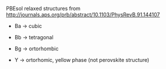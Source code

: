 PBEsol relaxed structures from http://journals.aps.org/prb/abstract/10.1103/PhysRevB.91.144107

- Ba -> cubic

- Bb -> tetragonal

- Bg -> ortorhombic

- Y -> ortorhomic, yellow phase (not perovskite structure)
